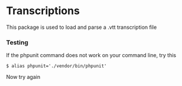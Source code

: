 # Transcriptions

This package is used to load and parse a .vtt transcription file

### Testing

If the phpunit command does not work on your command line, try this

```shell
$ alias phpunit='./vendor/bin/phpunit'
```

Now try again